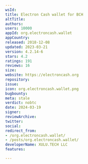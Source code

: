 ```yaml
---
wsId: 
title: Electron Cash wallet for BCH
altTitle: 
authors: 
users: 10000
appId: org.electroncash.wallet
appCountry: 
released: 2018-12-08
updated: 2023-03-21
version: 4.2.14-6
stars: 4.2
ratings: 191
reviews: 16
size: 
website: https://electroncash.org
repository: 
issue: 
icon: org.electroncash.wallet.png
bugbounty: 
meta: stale
verdict: nobtc
date: 2024-03-19
signer: 
reviewArchive: 
twitter: 
social: 
redirect_from:
- /org.electroncash.wallet/
- /posts/org.electroncash.wallet/
developerName: XULU.TECH LLC
features: 

---
```


